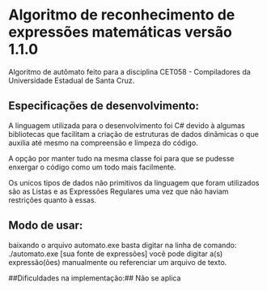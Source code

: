 # Algoritmo de reconhecimento de expressões matemáticas versão 1.1.0

Algoritmo de autômato feito para a disciplina CET058 - Compiladores da Universidade Estadual de Santa Cruz.

## Especificações de desenvolvimento:
A linguagem utilizada para o desenvolvimento foi C# devido à algumas bibliotecas que facilitam a criação de estruturas de dados dinâmicas 
o que auxilia até mesmo na compreensão e limpeza do código.

A opção por manter tudo na mesma classe foi para que se pudesse enxergar o código como um todo mais facilmente.

Os unicos tipos de dados não primitivos da linguagem que foram utilizados são as Listas e as Expressões Regulares uma vez que
não haviam restrições quanto à essas.

## Modo de usar:
baixando o arquivo automato.exe basta digitar na linha de comando:
./automato.exe [sua fonte de expressões]
você pode digitar a(s) expressão(ões) manualmente ou referenciar um arquivo de texto.

##Dificuldades na implementação:##
Não se aplica